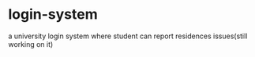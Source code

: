# login-system
a university login system where student can report residences issues(still working on it)
